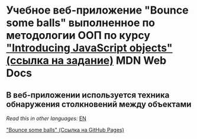# Учебное веб-приложение "Bounce some balls" выполненное по методологии ООП по курсу ["Introducing JavaScript objects" (ссылка на задание)](https://developer.mozilla.org/en-US/docs/Learn/JavaScript/Objects/Object_building_practice) MDN Web Docs 

## В веб-приложении используется техника обнаружения столкновений между объектами 

*Read this in other languages:* [EN](https://github.com/MelnikovAleksei/oop-study-tasks/blob/master/README.EN.md) 

["Bounce some balls" (Ссылка на GitHub Pages)](https://melnikovaleksei.github.io/oop-study-tasks/bouncing-balls/)
  
